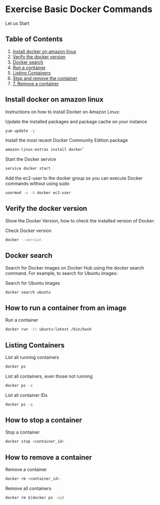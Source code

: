 # Exercise Basic Docker Commands

Let us Start

## Table of Contents
1. [Install docker on amazon linux](#install-docker-on-amazon-linux)
2. [Verify the docker version](#verify-the-docker-version)
3. [Docker search](#docker-search)
4. [Run a container](#how-to-run-a-container-from-an-image)
5. [Listing Containers](#listing-containers)
6. [Stop and remove the container](#6-how-to-stop-a-container)
7. [7. Remove a container](#how-to-remove-a-container)

## Install docker on amazon linux

Instructions on how to install Docker on Amazon Linux:

Update the installed packages and package cache on your instance
```bash
yum update -y
```

Install the most recent Docker Community Edition package
```bash
amazon-linux-extras install docker`
```
Start the Docker service
```bash
service docker start
```
Add the ec2-user to the docker group so you can execute Docker commands without using sudo
```bash
usermod -a -G docker ec2-user
```

## Verify the docker version

Show the Docker Version, how to check the installed version of Docker:

Check Docker version
```bash
docker --version
```
## Docker search

Search for Docker images on Docker Hub using the docker search command. For example, to search for Ubuntu images:

Search for Ubuntu images
```bash
docker search ubuntu
```

## How to run a container from an image

Run a container
```bash
docker run -it ubuntu:latest /bin/bash
```
## Listing Containers

List all running containers
```bash
docker ps
```
List all containers, even those not running
```bash
docker ps -a
```
List all container IDs
```bash
docker ps -q
```
## How to stop a container

Stop a container
```bash
docker stop <container_id>
```
## How to remove a container

Remove a container
```bash
docker rm <container_id>
```
Remove all containers
```bash
docker rm $(docker ps -aq)
```
